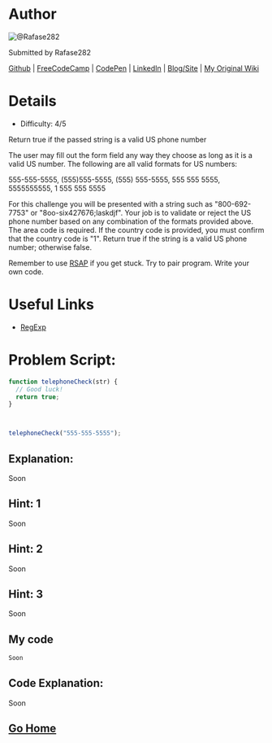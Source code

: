 # Author
![@Rafase282](https://avatars0.githubusercontent.com/Rafase282?&s=128)

Submitted by Rafase282

[Github](https://github.com/Rafase282) | [FreeCodeCamp](http://www.freecodecamp.com/rafase282) |  [CodePen](http://codepen.io/Rafase282/) | [LinkedIn](https://www.linkedin.com/in/rafase282) | [Blog/Site](https://rafase282.wordpress.com/) | [My Original Wiki](http://rafase282.github.io/My-FreeCodeCamp-Code/)

# Details
- Difficulty: 4/5

Return true if the passed string is a valid US phone number

The user may fill out the form field any way they choose as long as it is a valid US number. The following are all valid formats for US numbers:

555-555-5555, (555)555-5555, (555) 555-5555, 555 555 5555, 5555555555, 1 555 555 5555

For this challenge you will be presented with a string such as "800-692-7753" or "8oo-six427676;laskdjf". Your job is to validate or reject the US phone number based on any combination of the formats provided above. The area code is required. If the country code is provided, you must confirm that the country code is "1". Return true if the string is a valid US phone number; otherwise false.

Remember to use [RSAP](http://www.freecodecamp.com/field-guide/how-do-i-get-help-when-I-get-stuck) if you get stuck. Try to pair program. Write your own code.

# Useful Links
- [RegExp](https://developer.mozilla.org/en-US/docs/Web/JavaScript/Reference/Global_Objects/RegExp)

# Problem Script:

```js
function telephoneCheck(str) {
  // Good luck!
  return true;
}



telephoneCheck("555-555-5555");
```

## Explanation:
Soon

## Hint: 1
Soon

## Hint: 2
Soon

## Hint: 3
Soon

## My code

```js
Soon
```

## Code Explanation:
Soon

## [Go Home](https://github.com/Rafase282/My-FreeCodeCamp-Code/wiki)
